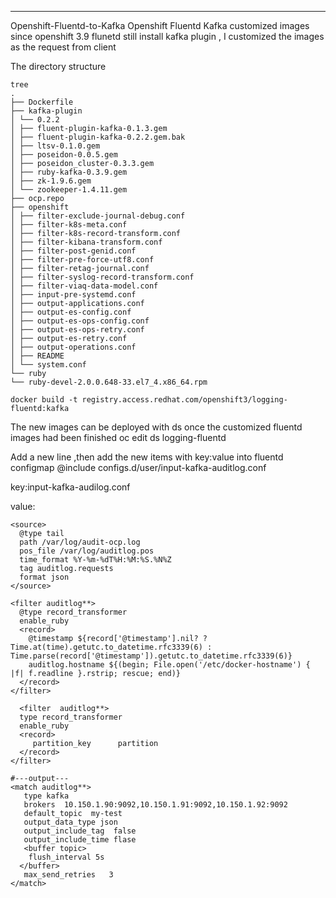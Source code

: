 ---
Openshift-Fluentd-to-Kafka
Openshift Fluentd Kafka customized images 
since openshift 3.9 flunetd still install kafka plugin , I customized the images as the request from client

The directory structure
```
tree
. 
├── Dockerfile 
├── kafka-plugin 
│ └── 0.2.2 
│ ├── fluent-plugin-kafka-0.1.3.gem 
│ ├── fluent-plugin-kafka-0.2.2.gem.bak 
│ ├── ltsv-0.1.0.gem 
│ ├── poseidon-0.0.5.gem 
│ ├── poseidon_cluster-0.3.3.gem 
│ ├── ruby-kafka-0.3.9.gem 
│ ├── zk-1.9.6.gem 
│ └── zookeeper-1.4.11.gem 
├── ocp.repo 
├── openshift 
│ ├── filter-exclude-journal-debug.conf 
│ ├── filter-k8s-meta.conf 
│ ├── filter-k8s-record-transform.conf 
│ ├── filter-kibana-transform.conf 
│ ├── filter-post-genid.conf 
│ ├── filter-pre-force-utf8.conf 
│ ├── filter-retag-journal.conf 
│ ├── filter-syslog-record-transform.conf 
│ ├── filter-viaq-data-model.conf 
│ ├── input-pre-systemd.conf 
│ ├── output-applications.conf 
│ ├── output-es-config.conf 
│ ├── output-es-ops-config.conf 
│ ├── output-es-ops-retry.conf 
│ ├── output-es-retry.conf 
│ ├── output-operations.conf 
│ ├── README 
│ └── system.conf 
└── ruby 
└── ruby-devel-2.0.0.648-33.el7_4.x86_64.rpm 

docker build -t registry.access.redhat.com/openshift3/logging-fluentd:kafka
```

The new images can be deployed with ds once the customized fluentd images had been finished
oc edit ds logging-fluentd

Add a new line ,then add the new items with key:value into fluentd configmap
@include configs.d/user/input-kafka-auditlog.conf

key:input-kafka-audilog.conf

value:
```
<source>
  @type tail
  path /var/log/audit-ocp.log
  pos_file /var/log/auditlog.pos
  time_format %Y-%m-%dT%H:%M:%S.%N%Z
  tag auditlog.requests
  format json
</source>

<filter auditlog**>
  @type record_transformer
  enable_ruby
  <record>
    @timestamp ${record['@timestamp'].nil? ? Time.at(time).getutc.to_datetime.rfc3339(6) : Time.parse(record['@timestamp']).getutc.to_datetime.rfc3339(6)}
    auditlog.hostname ${(begin; File.open('/etc/docker-hostname') { |f| f.readline }.rstrip; rescue; end)}
  </record>
</filter>

  <filter  auditlog**>
  type record_transformer
  enable_ruby
  <record>
     partition_key      partition
  </record>
</filter>

#---output---
<match auditlog**>
   type kafka
   brokers  10.150.1.90:9092,10.150.1.91:9092,10.150.1.92:9092
   default_topic  my-test
   output_data_type json
   output_include_tag  false
   output_include_time flase
   <buffer topic>
    flush_interval 5s
  </buffer>
   max_send_retries   3         
</match>

```
